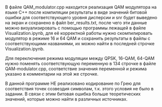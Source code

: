 В файле QAM_modulator.cpp находится реализация QAM модулятора на языке C++ после компиляции результаты в виде значений битовой ошибки для соответствующего уровня дисперсии и snr будет выведено на экран и сохранено в файл ber_results.txt, после чего эти данные можно визуализировать с помощью программы лежащей в файле Visualization.ipynb, для её корректной работы нужно скомпилировать модулятор в режиме 16 и 64 QAM и сохранить результаты в файлы с соответствующими названиями, их можно найти в последней строчке Visualization.ipynb.

Для переключения режима модуляции между QPSK, 16-QAM, 64-QAM нужно поменять соответствующую переменную в 134 строчке в файле QAM-modulator.cpp, соответствие значения переменной и режима указано в комментарии на этой же строчке.

В данной программе НЕ реализовано кодирование по Грею для соответствия точек созвездия символам, т.к. этого условия не было в задании. В связи с этим битовая ошибка больше теоретических значений, которые можно найти в различных источниках.
